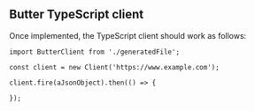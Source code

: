## Butter TypeScript client

Once implemented, the TypeScript client should work as follows:

```
import ButterClient from './generatedFile';

const client = new Client('https://www.example.com');

client.fire(aJsonObject).then(() => {

});

```
